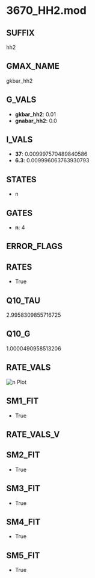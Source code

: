 # 3670_HH2.mod

## SUFFIX

hh2

## GMAX_NAME

gkbar_hh2

## G_VALS

- **gkbar_hh2**: 0.01
- **gnabar_hh2**: 0.0

## I_VALS

- **37**: 0.009997570489840586
- **6.3**: 0.009996063763930793

## STATES

- n

## GATES

- **n**: 4

## ERROR_FLAGS


## RATES

- True

## Q10_TAU

2.9958309855716725

## Q10_G

1.0000490958513206

## RATE_VALS

![n Plot](/Users/pbozelos/Dropbox/icg-Chai-Panos/supermodels/output_markdown_files/K/3670_HH2.mod/images/n.png)

## SM1_FIT

- True

## RATE_VALS_V

## SM2_FIT

- True

## SM3_FIT

- True

## SM4_FIT

- True

## SM5_FIT

- True


